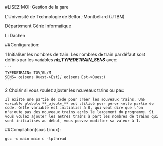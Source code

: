 #LISEZ-MOI: Gestion de la gare


L'Université de Technologie de Belfort-Montbéliard (UTBM)

Département Génie Informatique

Li Dachen



##Configuration:

1	Initialiser les nombres de train: 
	Les nombres de train par défaut sont définis par les variables **_nb_TYPEDETRAIN_SENS_** avec:
	
	```
	TYPEDETRAIN= TGV/GL/M
	SENS= oe(sens Ouest->Est)/ eo(sens Est->Ouest)
	```
	
2	Choisir si vous voulez ajouter les nouveaux trains ou pas:

	Il existe une partie de code pour créer les nouveaux trains. Une variable globale **_ajoute_** est utilisé pour gérer cette partie de code. Cette variable est initialisé à 0, qui veut dire que l'on n'ajoute pas des nouveaux trains après le lancement du programme. Si vous voulez ajouter les autres trains à part les nombres de trains qui sont initialisés au début, vous pouvez modifier sa valeur à 1.    



##Compilation(sous Linux):

```
gcc -o main main.c -lpthread
```
